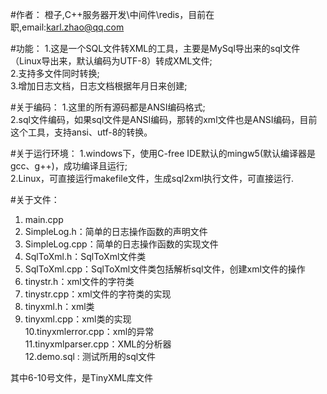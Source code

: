 ﻿#作者：
橙子,C++服务器开发\中间件\redis，目前在职,email:karl.zhao@qq.com  

#功能：
1.这是一个SQL文件转XML的工具，主要是MySql导出来的sql文件（Linux导出来，默认编码为UTF-8）转成XML文件;  
2.支持多文件同时转换;  
3.增加日志文档，日志文档根据年月日来创建;

#关于编码：
1.这里的所有源码都是ANSI编码格式;  
2.sql文件编码，如果sql文件是ANSI编码，那转的xml文件也是ANSI编码，目前这个工具，支持ansi、utf-8的转换。  

#关于运行环境：
1.windows下，使用C-free IDE默认的mingw5(默认编译器是gcc、g++)，成功编译且运行;  
2.Linux，可直接运行makefile文件，生成sql2xml执行文件，可直接运行.  

#关于文件：
1. main.cpp  
2. SimpleLog.h：简单的日志操作函数的声明文件  
3. SimpleLog.cpp：简单的日志操作函数的实现文件   
4. SqlToXml.h：SqlToXml文件类   
5. SqlToXml.cpp：SqlToXml文件类包括解析sql文件，创建xml文件的操作  
6. tinystr.h：xml文件的字符类   
7. tinystr.cpp：xml文件的字符类的实现   
8. tinyxml.h：xml类    
9. tinyxml.cpp：xml类的实现    
10.tinyxmlerror.cpp：xml的异常    
11.tinyxmlparser.cpp：XML的分析器    
12.demo.sql : 测试所用的sql文件   
   
其中6-10号文件，是TinyXML库文件
